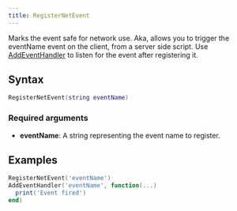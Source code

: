 ```yaml
---
title: RegisterNetEvent
---
```


<!-- alias: RegisterServerEvent for server only -->

Marks the event safe for network use. Aka, allows you to trigger the eventName event on the client, from a server side
script. Use [AddEventHandler][] to listen for the event after registering it.

Syntax
------

```lua
RegisterNetEvent(string eventName)
```

### Required arguments
- **eventName**: A string representing the event name to register.

Examples
--------

```lua
RegisterNetEvent('eventName')
AddEventHandler('eventName', function(...)
  print('Event fired')
end)
```

[AddEventHandler]: /docs/scripting-reference/runtimes/lua/functions/AddEventHandler
